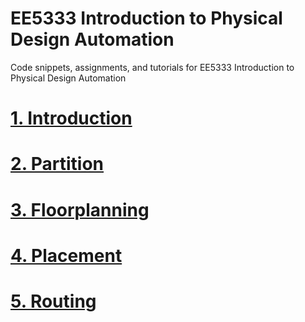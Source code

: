 # EE5333 Introduction to Physical Design Automation

Code snippets, assignments, and tutorials for EE5333 Introduction to Physical Design Automation

# [1. Introduction](intro)
# [2. Partition](part)
# [3. Floorplanning](fp)
# [4. Placement](pl)
# [5. Routing](rt)
